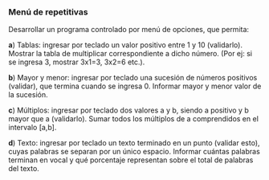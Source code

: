 ### Menú de repetitivas

Desarrollar un programa controlado por menú de opciones, que permita:

**a**) Tablas: ingresar por teclado un valor positivo entre 1 y 10 (validarlo). Mostrar la tabla de multiplicar correspondiente a dicho número. (Por ej: si se ingresa 3, mostrar 3x1=3, 3x2=6 etc.).

**b**) Mayor y menor: ingresar por teclado una sucesión de números positivos (validar), que termina cuando se ingresa 0. Informar mayor y menor valor de la sucesión.

**c**) Múltiplos: ingresar por teclado dos valores a y b, siendo a positivo y b mayor que a (validarlo). Sumar todos los múltiplos de a comprendidos en el intervalo [a,b].

**d**) Texto: ingresar por teclado un texto terminado en un punto (validar esto), cuyas palabras se separan por un único espacio. Informar cuántas palabras terminan en vocal y qué porcentaje representan sobre el total de palabras del texto.

